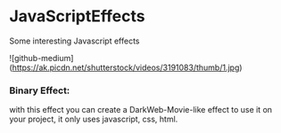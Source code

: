 # JavaScriptEffects
Some interesting Javascript effects

![github-medium] (https://ak.picdn.net/shutterstock/videos/3191083/thumb/1.jpg)
### Binary Effect: 
with this effect you can create a DarkWeb-Movie-like effect to use it on your project, it only uses javascript, css, html.
